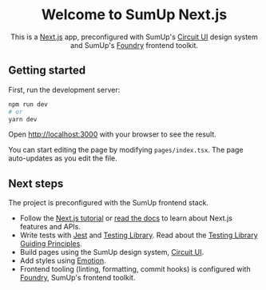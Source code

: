 <div align="center">

# Welcome to SumUp Next.js

This is a [Next.js](https://nextjs.org) app, preconfigured with SumUp's [Circuit UI](https://circuit.sumup.com) design system and SumUp's [Foundry](https://github.com/sumup-oss/foundry/) frontend toolkit.

</div>

## Getting started

First, run the development server:

```bash
npm run dev
# or
yarn dev
```

Open [http://localhost:3000](http://localhost:3000) with your browser to see the result.

You can start editing the page by modifying `pages/index.tsx`. The page auto-updates as you edit the file.

## Next steps

The project is preconfigured with the SumUp frontend stack.

- Follow the [Next.js tutorial](https://nextjs.org/learn) or [read the docs](https://nextjs.org/docs/getting-started) to learn about Next.js features and APIs.
- Write tests with [Jest](https://jestjs.io/) and [Testing Library](https://testing-library.com/). Read about the [Testing Library Guiding Principles](https://testing-library.com/docs/guiding-principles).
- Build pages using the SumUp design system, [Circuit UI](https://circuit.sumup.com).
- Add styles using [Emotion](https://emotion.sh/).
- Frontend tooling (linting, formatting, commit hooks) is configured with [Foundry](https://github.com/sumup-oss/foundry/), SumUp's frontend toolkit.
